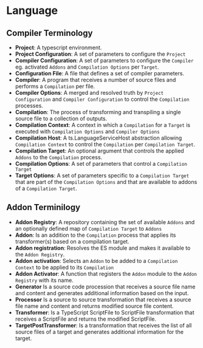 
# Language

## Compiler Terminology

* **Project**: A typescript environment.
* **Project Configuration**: A set of parameters to configure the `Project`
* **Compiler Configuration**: A set of parameters to configure the `Compiler` eg. activated `Addons` and `Compilation Options` per `Target`.
* **Configuration File**: A file that defines a set of compiler parameters.
* **Compiler**: A program that receives a number of source files and performs a `Compilation` per file.
* **Compiler Options**: A merged and resolved truth by `Project Configuration` and `Compiler Configuration` to control the `Compilation` processes.
* **Compilation**: The process of transforming and transpiling a single source file to a collection of outputs.
* **Compilation Context**: A context in which a `Compilation` for a `Target` is executed with `Compilation Options` and `Compiler Options`
* **Compilation Host**: A ts.LanguageServiceHost abstraction allowing `Compilation Context` to control the `Compilation` per `Compilation Target`.
* **Compilation Target**: An optional argument that controls the applied `Addons` to the `Compilation` process.
* **Compilation Options**: A set of parameters that control a `Compilation Target`
* **Target Options**: A set of parameters specific to a `Compilation Target` that are part of the `Compilation Options` and that are available to addons of a `Compilation Target`.

## Addon Terminilogy

* **Addon Registry**: A repository containing the set of available `Addons` and an optionally defined map of `Compilation Target` to `Addons`
* **Addon**: Is an addition to the `Compilation` process that applies its transformer(s) based on a compilation target.
* **Addon registration**: Resolves the ES module and makes it available to the `Addon Registry`.
* **Addon activation**: Selects an `Addon` to be added to a `Compilation Context` to be applied to its `Compilation`
* **Addon Activator**: A function that registers the `Addon` module to the `Addon Registry` with its name.
* **Generator** Is a source code procession that receives a source file name and content and generates additional information based on the input.
* **Processor** Is a source to source transformation that receives a source file name and content and returns modified source file content.
* **Transformer**: Is a TypeScript ScriptFile to ScriptFile transformation that receives a ScriptFile and returns the modified ScriptFile.
* **TargetPostTransformer**: Is a transformation that receives the list of all source files of a target  and generates additional information for the target. 